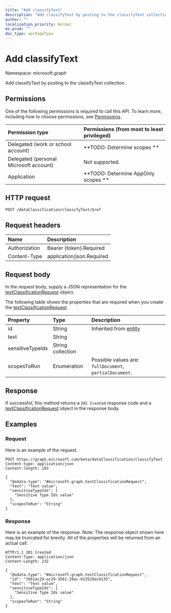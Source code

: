 ```yaml
---
title: "Add classifyText"
description: "Add classifyText by posting to the classifyText collection."
author: ""
localization_priority: Normal
ms.prod: ""
doc_type: apiPageType
---
```


# Add classifyText

Namespace: microsoft.graph

Add classifyText by posting to the classifyText collection.

## Permissions
One of the following permissions is required to call this API. To learn more, including how to choose permissions, see [Permissions](/concepts/permissions-reference.md).

|Permission type|Permissions (from most to least privileged)|
|:---|:---|
|Delegated (work or school account)|**TODO: Determine scopes **|
|Delegated (personal Microsoft account)|Not supported.|
|Application|**TODO: Determine AppOnly scopes **|

## HTTP request
<!-- {
  "blockType": "ignored"
}
-->
``` http
POST /dataClassification/classifyText/$ref
```

## Request headers
|Name|Description|
|:---|:---|
|Authorization|Bearer {token}.Required|
|Content-Type|application/json.Required|

## Request body
In the request body, supply a JSON representation for the [textClassificationRequest](../resources/textclassificationrequest.md) object.

The following table shows the properties that are required when you create the [textClassificationRequest](../resources/textclassificationrequest.md).

|Property|Type|Description|
|:---|:---|:---|
|id|String| Inherited from [entity](../resources/entity.md)|
|text|String||
|sensitiveTypeIds|String collection||
|scopesToRun|Enumeration| Possible values are: `fullDocument`, `partialDocument`.|



## Response
If successful, this method returns a `201 Created` response code and a [textClassificationRequest](../resources/textclassificationrequest.md) object in the response body.

## Examples

### Request
Here is an example of the request.
<!-- {
  "blockType": "request",
  "name": "create_textclassificationrequest_from_"
}
-->
``` http
POST https://graph.microsoft.com/beta/dataClassification/classifyText
Content-type: application/json
Content-length: 183

{
  "@odata.type": "#microsoft.graph.textClassificationRequest",
  "text": "Text value",
  "sensitiveTypeIds": [
    "Sensitive Type Ids value"
  ],
  "scopesToRun": "String"
}
```

### Response
Here is an example of the response. Note: The response object shown here may be truncated for brevity. All of the properties will be returned from an actual call.
<!-- {
  "blockType": "response",
  "truncated": true,
  "@odata.type": "microsoft.graph.textclassificationrequest"
}
-->
``` http
HTTP/1.1 201 Created
Content-Type: application/json
Content-Length: 232

{
  "@odata.type": "#microsoft.graph.textClassificationRequest",
  "id": "3561ac29-ac29-3561-29ac-613529ac6135",
  "text": "Text value",
  "sensitiveTypeIds": [
    "Sensitive Type Ids value"
  ],
  "scopesToRun": "String"
}
```

